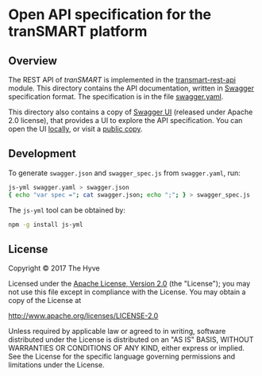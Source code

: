 # Open API specification for the tranSMART platform

## Overview

The REST API of _tranSMART_ is implemented in the [transmart-rest-api](../transmart-rest-api) module.
This directory contains the API documentation, written in [Swagger]((https://swagger.io/)) specification format.
The specification is in the file [swagger.yaml](swagger.yaml).

This directory also contains a copy of [Swagger UI](https://github.com/swagger-api/swagger-ui)
(released under Apache 2.0 license), that provides a UI to explore the API specification.
You can open the UI [locally](index.html), or visit a
[public copy](http://transmart-pro-test.thehyve.net/open-api).



## Development

To generate `swagger.json` and `swagger_spec.js` from `swagger.yaml`, run:
```bash
js-yml swagger.yaml > swagger.json
{ echo "var spec ="; cat swagger.json; echo ";"; } > swagger_spec.js
```

The `js-yml` tool can be obtained by:

```bash
npm -g install js-yml
```


## License

Copyright &copy; 2017  The Hyve

Licensed under the [Apache License, Version 2.0](apache-2.0.txt) (the "License");
you may not use this file except in compliance with the License.
You may obtain a copy of the License at

 http://www.apache.org/licenses/LICENSE-2.0

Unless required by applicable law or agreed to in writing, software
distributed under the License is distributed on an "AS IS" BASIS,
WITHOUT WARRANTIES OR CONDITIONS OF ANY KIND, either express or implied.
See the License for the specific language governing permissions and
limitations under the License.
